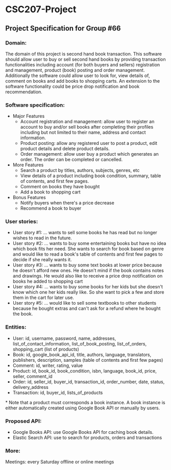 # CSC207-Project

## Project Specification for Group #66

### Domain:
The domain of this project is second hand book transaction. This software should allow user to buy or sell second hand books by providing transaction functionalities including account (for both buyers and sellers) registration and management, product (book) posting and order management. Additionally the software could allow user to look for, view details of, comment on books and add books to shopping carts. An extension to the software functionality could be price drop notification and book recommendation.

### Software specification:
+ Major Features
  - Account registration and management: allow user to register an account to buy and/or sell books after completing their profiles including but not limited to their name, address and contact information.
  - Product posting: allow any registered user to post a product, edit product details and delete product details.
  - Order management: allow user buy a product which generates an order. The order can be completed or cancelled.
+ More Features
  - Search a product by titles, authors, subjects, genres, etc
  - View details of a product including book condition, summary, table of contents, and first few pages.
  - Comment on books they have bought
  - Add a book to shopping cart
+ Bonus Features
  - Notify buyers when there's a price decrease
  - Recommend a book to buyer

### User stories:
- User story #1: ... wants to sell some books he has read but no longer wishes to read in the future.
- User story #2: ... wants to buy some entertaining books but have no idea which book fits her need. She wants to search for book  based on genre and would like to read a book's table of contents and first few pages to decide if she really wants it.
- User story #3: ... wants to buy some text books at lower price because he doesn't afford new ones. He doesn't mind if the book contains notes and drawings. He would also like to receive a price drop notification on books he added to shopping cart
- User story #4: ... wants to buy some books for her kids but she doesn't know which one her kids really like. So she want to pick a few and store them in the cart for later use.
- User story #5: ... would like to sell some textbooks to other students because he bought extras and can't ask for a refund where he bought the book.

### Entities:
- User: id, username, password, name, addresses, list_of_contact_information, list_of_book_posting, list_of_orders, shopping_cart (list of products)
- Book: id, google_book_api_id, title, authors, language, translators, publishers, description, samples (table of contents and first few pages)
- Comment: id, writer, rating, value
- Product: id, book_id, book_condition, isbn, language, book_id, price, seller, comment_id
- Order: id, seller_id, buyer_id, transaction_id, order_number, date, status, delivery_address
- Transaction: id, buyer_id, lists_of_products

\* Note that a product must corresponds a book instance. A book instance is either automatically created using Google Book API or manually by users.

### Proposed API:
- Google Books API: use Google Books API for caching book details.
- Elastic Search API: use to search for products, orders and transactions

### More:
Meetings: every Saturday offline or online meetings


